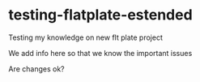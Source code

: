 # testing-flatplate-estended
Testing my knowledge on new flt plate project 

We add info here so that we know the important issues 


Are changes ok? 
